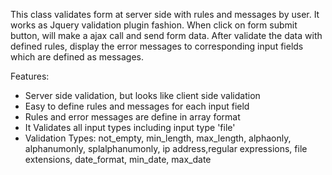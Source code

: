 This class validates form at server side with  rules and messages by user. It works as Jquery validation plugin fashion.
When click on form submit button, will make a ajax call and send form data. After validate the data with defined rules, display the error messages 
to corresponding input fields which are defined as messages.
 
Features:
- Server side validation, but looks like client side validation
- Easy to define rules and messages for each input field
- Rules and error messages are define in array format
- It Validates all input types including input type 'file'
- Validation Types:
  not_empty, min_length, max_length, alphaonly, alphanumonly, splalphanumonly, ip address,regular expressions, file extensions, date_format, min_date, max_date



